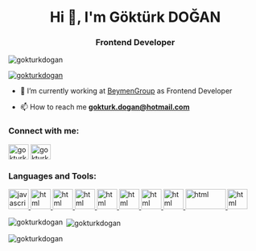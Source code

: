

<!--
**gokturkdogan/GokturkDogan** is a ✨ _special_ ✨ repository because its `README.md` (this file) appears on your GitHub profile.
-->


<h1 align="center">Hi 👋, I'm Göktürk DOĞAN</h1>
<h3 align="center">Frontend Developer</h3>

<p align="left"> <img src="https://komarev.com/ghpvc/?username=gokturkdogan&label=Profile%20views&color=0e75b6&style=flat" alt="gokturkdogan" /> </p>

<p align="left"> <a href="https://github.com/ryo-ma/github-profile-trophy"><img src="https://github-profile-trophy.vercel.app/?username=gokturkdogan" alt="gokturkdogan" /></a> </p>

- 🔭 I’m currently working at [BeymenGroup](https://www.beymengroup.com/tr/) as Frontend Developer



- 📫 How to reach me **gokturk.dogan@hotmail.com**

<h3 align="left">Connect with me:</h3>
<p align="left">
<a href="https://linkedin.com/in/gokturkdogan" target="blank"><img align="center" src="https://raw.githubusercontent.com/rahuldkjain/github-profile-readme-generator/master/src/images/icons/Social/linked-in-alt.svg" alt="gokturkdogan" height="30" width="40" /></a>
<a href="https://instagram.com/gokturk.dogan target="blank"><img align="center" src="https://raw.githubusercontent.com/rahuldkjain/github-profile-readme-generator/master/src/images/icons/Social/instagram.svg" alt="gokturkdogan" height="30" width="40" /></a>
</p>

<h3 align="left">Languages and Tools:</h3>
<p align="left"> 
  <a href="https://developer.mozilla.org/en-US/docs/Web/JavaScript" target="_blank" rel="noreferrer"> 
    <img src="https://www.vectorlogo.zone/logos/javascript/javascript-icon.svg" alt="javascript" width="40" height="40"/> 
  </a> 
  <a href="https://html.spec.whatwg.org/multipage/" target="_blank" rel="noreferrer"> 
    <img src="https://www.vectorlogo.zone/logos/w3_html5/w3_html5-icon.svg" alt="html" width="40" height="40"/> 
  </a> 
    <a href="https://html.spec.whatwg.org/multipage/" target="_blank" rel="noreferrer"> 
    <img src="https://www.vectorlogo.zone/logos/w3_css/w3_css-icon~old.svg" alt="html" width="40" height="40"/> 
  </a> 
      <a href="https://vuejs.org/" target="_blank" rel="noreferrer"> 
    <img src="https://www.vectorlogo.zone/logos/vuejs/vuejs-icon.svg" alt="html" width="40" height="40"/> 
  </a> 
                    <a href="https://pinia.vuejs.org/" target="_blank" rel="noreferrer"> 
    <img src="https://pinia.vuejs.org/logo.svg" alt="html" width="40" height="40"/> 
  </a> 
        <a href="https://react.dev/" target="_blank" rel="noreferrer"> 
    <img src="https://www.vectorlogo.zone/logos/reactjs/reactjs-icon.svg" alt="html" width="40" height="40"/> 
  </a> 
          <a href="https://sass-lang.com/" target="_blank" rel="noreferrer"> 
    <img src="https://www.vectorlogo.zone/logos/sass-lang/sass-lang-icon.svg" alt="html" width="40" height="40"/> 
  </a> 
            <a href="https://nodejs.org/en" target="_blank" rel="noreferrer"> 
    <img src="https://www.vectorlogo.zone/logos/nodejs/nodejs-icon.svg" alt="html" width="40" height="40"/> 
  </a> 
              <a href="https://www.php.net/" target="_blank" rel="noreferrer"> 
    <img src="https://www.vectorlogo.zone/logos/php/php-ar21.svg" alt="html" width="80" height="40"/> 
  </a> 
                <a href="https://flutter.dev/" target="_blank" rel="noreferrer"> 
    <img src="https://www.vectorlogo.zone/logos/flutterio/flutterio-icon.svg" alt="html" width="40" height="40"/> 
  </a> 

</p>

<p><img align="left" src="https://github-readme-stats.vercel.app/api/top-langs?username=gokturkdogan&show_icons=true&locale=en&layout=compact" alt="gokturkdogan" /></p>

<p>&nbsp;<img align="center" src="https://github-readme-stats.vercel.app/api?username=gokturkdogan&show_icons=true&locale=en" alt="gokturkdogan" /></p>

<p><img align="center" src="https://github-readme-streak-stats.herokuapp.com/?user=gokturkdogan" alt="gokturkdogan" /></p>
